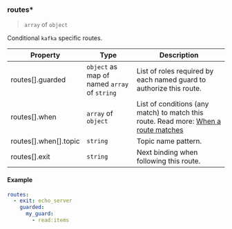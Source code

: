 ### routes\*

> `array` of `object`

Conditional `kafka` specific routes.

| Property              | Type                                         | Description                                                                                                                         |
| --------------------- | -------------------------------------------- | ----------------------------------------------------------------------------------------------------------------------------------- |
| routes[].guarded      | `object` as map of named `array` of `string` | List of roles required by each named guard to authorize this route.                                                                 |
| routes[].when         | `array` of `object`                          | List of conditions (any match) to match this route. Read more: [When a route matches](../../../protocol.md#when-a-route-matches) |
| routes[].when[].topic | `string`                                     | Topic name pattern.                                                                                                                 |
| routes[].exit         | `string`                                     | Next binding when following this route.                                                                                             |

#### Example

```yaml
routes:
  - exit: echo_server
    guarded:
      my_guard:
        - read:items
```
